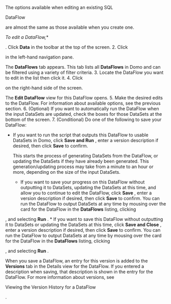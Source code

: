 


 The options available when editing an existing SQL

DataFlow

are almost the same as those available when you create one.

*To edit a DataFlow,**

. Click
 **Data**
 in the toolbar at the top of the screen.
2. Click

in the left-hand navigation pane.


 The
 **DataFlows**
 tab appears. This tab lists all
 **DataFlows**
 in Domo and can be filtered using a variety of filter criteria.
3. Locate the DataFlow you want to edit in the list then click it.
4. Click

on the right-hand side of the screen.


 The
 **Edit DataFlow**
 view for this DataFlow opens.
5. Make the desired edits to the DataFlow. For information about available options, see the previous section.
6. (Optional) If you want to automatically run the DataFlow when the input DataSets are updated, check the boxes for those DataSets at the bottom of the screen.
7. (Conditional) Do one of the following to save your DataFlow:

* If you want to run the script that outputs this DataFlow to usable DataSets in Domo, click
	 **Save and Run**
	 , enter a version description if desired, then click
	 **Save**
	 to confirm.


	 This starts the process of generating DataSets from the DataFlow, or updating the DataSets if they have already been generated. This generation/updating process may take from a minute to an hour or more, depending on the size of the input DataSets.
	* If you want to save your progress on this DataFlow without outputting it to DataSets, updating the DataSets at this time, and allow you to continue to edit the DataFlow, click
	 **Save**
	 , enter a version description if desired, then click
	 **Save**
	 to confirm. You can run the DataFlow to output DataSets at any time by mousing over the card for the DataFlow in the
	 **DataFlows**
	 listing, clicking

 , and selecting
	 **Run**
	 .
	* If you want to save this DataFlow without outputting it to DataSets or updating the DataSets at this time, click
	 **Save and Close**
	 , enter a version description if desired, then click
	 **Save**
	 to confirm. You can run the DataFlow to output DataSets at any time by mousing over the card for the DataFlow in the
	 **DataFlows**
	 listing, clicking

 , and selecting
	 **Run**
	 .

When you save a DataFlow, an entry for this version is added to the
 **Versions**
 tab in the Details view for the DataFlow. If you entered a description when saving, that description is shown in the entry for the DataFlow. For more information about versions, see

Viewing the Version History for a DataFlow

.

